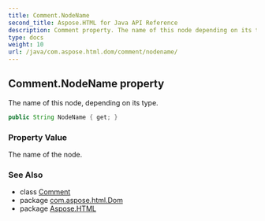 ```yaml
---
title: Comment.NodeName
second_title: Aspose.HTML for Java API Reference
description: Comment property. The name of this node depending on its type
type: docs
weight: 10
url: /java/com.aspose.html.dom/comment/nodename/
---
```

## Comment.NodeName property

The name of this node, depending on its type.

```java
public String NodeName { get; }
```

### Property Value

The name of the node.

### See Also

* class [Comment](../)
* package [com.aspose.html.Dom](../../comment/)
* package [Aspose.HTML](../../../)

